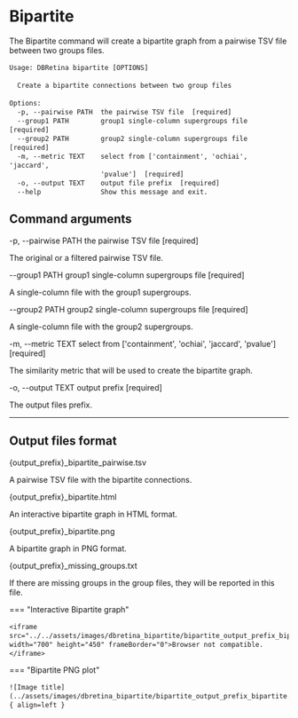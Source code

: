 # Bipartite

The Bipartite command will create a bipartite graph from a pairwise TSV file between two groups files.

```
Usage: DBRetina bipartite [OPTIONS]

  Create a bipartite connections between two group files

Options:
  -p, --pairwise PATH  the pairwise TSV file  [required]
  --group1 PATH        group1 single-column supergroups file  [required]
  --group2 PATH        group2 single-column supergroups file  [required]
  -m, --metric TEXT    select from ['containment', 'ochiai', 'jaccard',
                       'pvalue']  [required]
  -o, --output TEXT    output file prefix  [required]
  --help               Show this message and exit.
```

## Command arguments

<span class="cmd">  -p, --pairwise PATH  the pairwise TSV file  [required] </span>

The original or a filtered pairwise TSV file.

<span class="cmd"> --group1 PATH        group1 single-column supergroups file  [required] </span>

A single-column file with the group1 supergroups.

<span class="cmd"> --group2 PATH        group2 single-column supergroups file  [required] </span>

A single-column file with the group2 supergroups.

<span class="cmd"> -m, --metric TEXT    select from ['containment', 'ochiai', 'jaccard', 'pvalue']  [required] </span>

The similarity metric that will be used to create the bipartite graph.

<span class="cmd"> -o, --output TEXT    output prefix  [required] </span>

The output files prefix.


<hr class="fancy-hr">


## Output files format

<span class="cmd"> {output_prefix}_bipartite_pairwise.tsv </span>

A pairwise TSV file with the bipartite connections.

<span class="cmd"> {output_prefix}_bipartite.html </span>

An interactive bipartite graph in HTML format.

<span class="cmd"> {output_prefix}_bipartite.png </span>

A bipartite graph in PNG format.

<span class="cmd"> {output_prefix}_missing_groups.txt </span>

If there are missing groups in the group files, they will be reported in this file.






=== "Interactive Bipartite graph"

    <iframe src="../../assets/images/dbretina_bipartite/bipartite_output_prefix_bipartite.html" width="700" height="450" frameBorder="0">Browser not compatible.</iframe>



=== "Bipartite PNG plot"

    ![Image title](../assets/images/dbretina_bipartite/bipartite_output_prefix_bipartite.png){ align=left }
